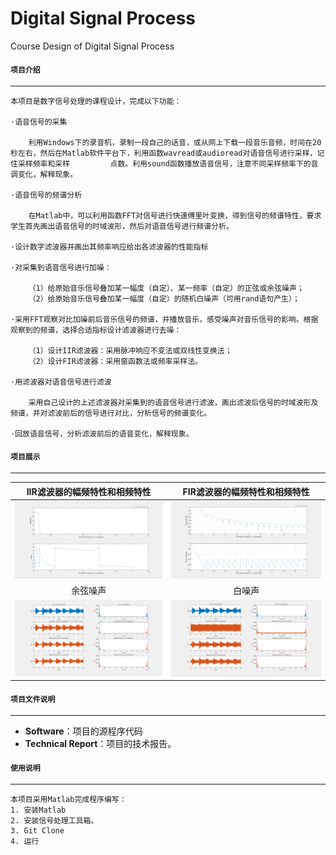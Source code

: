 # Digital Signal Process
Course Design of Digital Signal Process

#### `项目介绍`
-----------------------------------------------------------------------------------------------

    本项目是数字信号处理的课程设计，完成以下功能：
    
    ·语音信号的采集
    
        利用Windows下的录音机，录制一段自己的话音，或从网上下载一段音乐音频，时间在20秒左右，然后在Matlab软件平台下，利用函数wavread或audioread对语音信号进行采样，记住采样频率和采样         点数。利用sound函数播放语音信号，注意不同采样频率下的音调变化，解释现象。
        
    ·语音信号的频谱分析
    
        在Matlab中，可以利用函数FFT对信号进行快速傅里叶变换，得到信号的频谱特性，要求学生首先画出语音信号的时域波形，然后对语音信号进行频谱分析。
        
    ·设计数字滤波器并画出其频率响应给出各滤波器的性能指标
    
    ·对采集到语音信号进行加噪：
    
        （1）给原始音乐信号叠加某一幅度（自定）、某一频率（自定）的正弦或余弦噪声；
        （2）给原始音乐信号叠加某一幅度（自定）的随机白噪声（可用rand语句产生）；
    
    ·采用FFT观察对比加噪前后音乐信号的频谱，并播放音乐，感受噪声对音乐信号的影响。根据观察到的频谱，选择合适指标设计滤波器进行去噪：
    
        （1）设计IIR滤波器：采用脉冲响应不变法或双线性变换法；
        （2）设计FIR滤波器：采用窗函数法或频率采样法。
    
    ·用滤波器对语音信号进行滤波
    
        采用自己设计的上述滤波器对采集到的语音信号进行滤波，画出滤波后信号的时域波形及频谱，并对滤波前后的信号进行对比，分析信号的频谱变化。
        
    ·回放语音信号，分析滤波前后的语音变化，解释现象。

#### `项目展示`
-----------------------------------------------------------------------------------------------

|   IIR滤波器的幅频特性和相频特性    | FIR滤波器的幅频特性和相频特性 |  
|:---------------:|:---------------:|  
|![image4](https://github.com/GTshenmi/Digital-Signal-Process/blob/main/Display%20Image/3.png)|![image3](https://github.com/GTshenmi/Digital-Signal-Process/blob/main/Display%20Image/4.png)|  
|   余弦噪声    |   白噪声    |  
|![image10](https://github.com/GTshenmi/Digital-Signal-Process/blob/main/Display%20Image/1.png)|![image12](https://github.com/GTshenmi/Digital-Signal-Process/blob/main/Display%20Image/2.png)|

#### `项目文件说明`
-----------------------------------------------------------------------------------------------

* **Software**：项目的源程序代码
* **Technical Report**：项目的技术报告。

#### `使用说明`
-----------------------------------------------------------------------------------------------

    本项目采用Matlab完成程序编写：
    1. 安装Matlab
    2. 安装信号处理工具箱。
    3. Git Clone
    4. 运行
